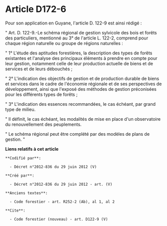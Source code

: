 # Article D172-6

Pour son application en Guyane, l'article D. 122-9 est ainsi rédigé : 

" Art. D. 122-9.-Le schéma régional de gestion sylvicole des bois et forêts des particuliers, mentionné au 3° de l'article L.
122-2, comprend pour chaque région naturelle ou groupe de régions naturelles : 

" 1° L'étude des aptitudes forestières, la description des types de forêts existantes et l'analyse des principaux éléments à
prendre en compte pour leur gestion, notamment celle de leur production actuelle de biens et de services et de leurs
débouchés ; 

" 2° L'indication des objectifs de gestion et de production durable de biens et services dans le cadre de l'économie
régionale et de ses perspectives de développement, ainsi que l'exposé des méthodes de gestion préconisées pour les différents
types de forêts ; 

" 3° L'indication des essences recommandées, le cas échéant, par grand type de milieu. 

" Il définit, le cas échéant, les modalités de mise en place d'un observatoire du renouvellement des peuplements. 

" Le schéma régional peut être complété par des modèles de plans de gestion. "

**Liens relatifs à cet article**

	**Codifié par**:

	  - Décret n°2012-836 du 29 juin 2012 (V)

	**Créé par**:

	  - Décret n°2012-836 du 29 juin 2012 - art. (V)

	**Anciens textes**:

	  - Code forestier - art. R252-2 (Ab), al 1, al 2

	**Cite**:

	  - Code forestier (nouveau) - art. D122-9 (V)
